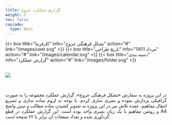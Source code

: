 ```yaml
---
title: گزارش عملکرد عروج
weight: 2
toc: false
cascade:
  type: docs
---
```


<div class="detail">
{{< box title="کارفرما" info="تشکل فرهنگی عروج" action="#" link="/images/user.svg" >}}
{{< box title="تاریخ طراحی" info="مرداد 1401" action="#" link="/images/calendar.svg" >}}
{{< box title="دسته بندی" info="گزارش عملکرد" action="#" link="/images/folder.svg" >}}
</div>

<br/>

![](https://hoseinfm.ir/wp-content/uploads/2023/07/CG08-mockup9-scaled.jpg)

<br/>

<p style="text-align: justify;">
در این پروژه به سفارش «تشکل فرهنگی عروج»، گزارش عملکرد مجموعه را به صورت گرافیکی پردازش نموده و بصری‌ سازی کردم. با توجه به لزوم ساده سازی و تسریع انتقال مفاهیم، عمده تلاش من در این پروژه به تصویر کشیدن ساده مطالب و تببین واضح و روشن مفاهیم با یک زبان بصری واحد بوده است. این گزارش عملکرد در قطع A4 گردآوری شده و تعداد صفحات آن برابر با ۲۲ صفحه است.
</p>
